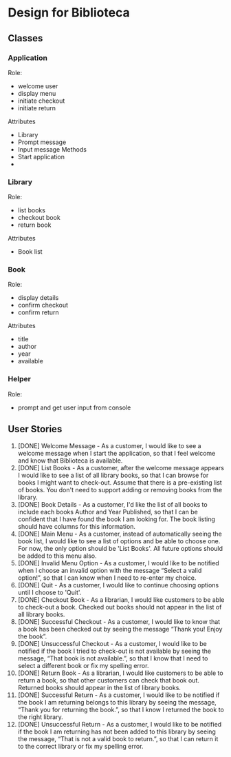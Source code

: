 # Design for Biblioteca

## Classes

### Application
Role:
- welcome user
- display menu
- initiate checkout
- initiate return

Attributes
- Library
- Prompt message
- Input message
Methods
- Start application
-

### Library
Role:
- list books
- checkout book
- return book

Attributes
- Book list

### Book
Role:
- display details
- confirm checkout
- confirm return

Attributes
- title
- author
- year
- available

### Helper
Role:
- prompt and get user input from console

## User Stories
1. [DONE] Welcome Message  - As a customer, I would like to see a welcome message when I start the application, so that I feel welcome and know that Biblioteca is available.
2. [DONE] List Books - As a customer, after the welcome message appears I would like to see a list of all library books, so that I can browse for books I might want to check-out. Assume that there is a pre-existing list of books. You don't need to support adding or removing books from the library.
3. [DONE] Book Details - As a customer, I'd like the list of all books to include each books Author and Year Published, so that I can be confident that I have found the book I am looking for. The book listing should have columns for this information.
4. [DONE] Main Menu  - As a customer, instead of automatically seeing the book list, I would like to see a list of options and be able to choose one. For now, the only option should be 'List Books'. All future options should be added to this menu also.
5. [DONE] Invalid Menu Option - As a customer, I would like to be notified when I choose an invalid option with the message “Select a valid option!”, so that I can know when I need to re-enter my choice.
6. [DONE] Quit - As a customer, I would like to continue choosing options until I choose to 'Quit'.
7. [DONE] Checkout Book - As a librarian, I would like customers to be able to check-out a book. Checked out books should not appear in the list of all library books.
8. [DONE] Successful Checkout - As a customer, I would like to know that a book has been checked out by seeing the message “Thank you! Enjoy the book”.
9. [DONE] Unsuccessful Checkout - As a customer, I would like to be notified if the book I tried to check-out is not available by seeing the message, “That book is not available.”, so that I know that I need to select a different book or fix my spelling error.
10. [DONE] Return Book - As a librarian, I would like customers to be able to return a book, so that other customers can check that book out. Returned books should appear in the list of library books.
11. [DONE] Successful Return - As a customer, I would like to be notified if the book I am returning belongs to this library by seeing the message, “Thank you for returning the book.”, so that I know I returned the book to the right library.
12. [DONE] Unsuccessful Return - As a customer, I would like to be notified if the book I am returning has not been added to this library by seeing the message, “That is not a valid book to return.”, so that I can return it to the correct library or fix my spelling error.
